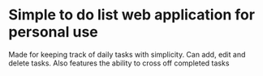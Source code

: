 # Simple to do list web application for personal use
Made for keeping track of daily tasks with simplicity.
Can add, edit and delete tasks.
Also features the ability to cross off completed tasks
